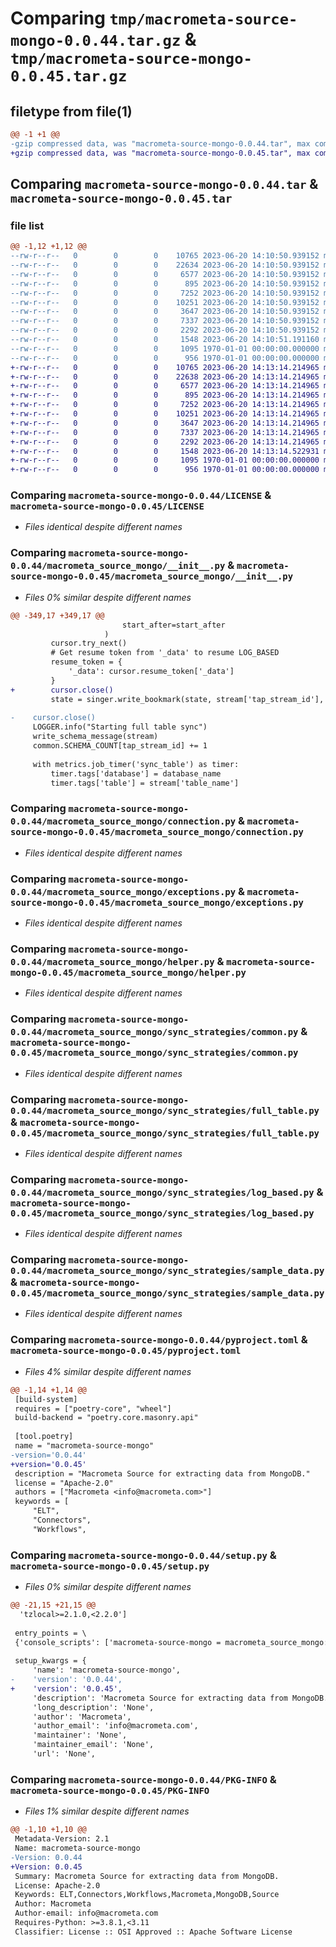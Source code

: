 # Comparing `tmp/macrometa-source-mongo-0.0.44.tar.gz` & `tmp/macrometa-source-mongo-0.0.45.tar.gz`

## filetype from file(1)

```diff
@@ -1 +1 @@
-gzip compressed data, was "macrometa-source-mongo-0.0.44.tar", max compression
+gzip compressed data, was "macrometa-source-mongo-0.0.45.tar", max compression
```

## Comparing `macrometa-source-mongo-0.0.44.tar` & `macrometa-source-mongo-0.0.45.tar`

### file list

```diff
@@ -1,12 +1,12 @@
--rw-r--r--   0        0        0    10765 2023-06-20 14:10:50.939152 macrometa-source-mongo-0.0.44/LICENSE
--rw-r--r--   0        0        0    22634 2023-06-20 14:10:50.939152 macrometa-source-mongo-0.0.44/macrometa_source_mongo/__init__.py
--rw-r--r--   0        0        0     6577 2023-06-20 14:10:50.939152 macrometa-source-mongo-0.0.44/macrometa_source_mongo/connection.py
--rw-r--r--   0        0        0      895 2023-06-20 14:10:50.939152 macrometa-source-mongo-0.0.44/macrometa_source_mongo/exceptions.py
--rw-r--r--   0        0        0     7252 2023-06-20 14:10:50.939152 macrometa-source-mongo-0.0.44/macrometa_source_mongo/helper.py
--rw-r--r--   0        0        0    10251 2023-06-20 14:10:50.939152 macrometa-source-mongo-0.0.44/macrometa_source_mongo/sync_strategies/common.py
--rw-r--r--   0        0        0     3647 2023-06-20 14:10:50.939152 macrometa-source-mongo-0.0.44/macrometa_source_mongo/sync_strategies/full_table.py
--rw-r--r--   0        0        0     7337 2023-06-20 14:10:50.939152 macrometa-source-mongo-0.0.44/macrometa_source_mongo/sync_strategies/log_based.py
--rw-r--r--   0        0        0     2292 2023-06-20 14:10:50.939152 macrometa-source-mongo-0.0.44/macrometa_source_mongo/sync_strategies/sample_data.py
--rw-r--r--   0        0        0     1548 2023-06-20 14:10:51.191160 macrometa-source-mongo-0.0.44/pyproject.toml
--rw-r--r--   0        0        0     1095 1970-01-01 00:00:00.000000 macrometa-source-mongo-0.0.44/setup.py
--rw-r--r--   0        0        0      956 1970-01-01 00:00:00.000000 macrometa-source-mongo-0.0.44/PKG-INFO
+-rw-r--r--   0        0        0    10765 2023-06-20 14:13:14.214965 macrometa-source-mongo-0.0.45/LICENSE
+-rw-r--r--   0        0        0    22638 2023-06-20 14:13:14.214965 macrometa-source-mongo-0.0.45/macrometa_source_mongo/__init__.py
+-rw-r--r--   0        0        0     6577 2023-06-20 14:13:14.214965 macrometa-source-mongo-0.0.45/macrometa_source_mongo/connection.py
+-rw-r--r--   0        0        0      895 2023-06-20 14:13:14.214965 macrometa-source-mongo-0.0.45/macrometa_source_mongo/exceptions.py
+-rw-r--r--   0        0        0     7252 2023-06-20 14:13:14.214965 macrometa-source-mongo-0.0.45/macrometa_source_mongo/helper.py
+-rw-r--r--   0        0        0    10251 2023-06-20 14:13:14.214965 macrometa-source-mongo-0.0.45/macrometa_source_mongo/sync_strategies/common.py
+-rw-r--r--   0        0        0     3647 2023-06-20 14:13:14.214965 macrometa-source-mongo-0.0.45/macrometa_source_mongo/sync_strategies/full_table.py
+-rw-r--r--   0        0        0     7337 2023-06-20 14:13:14.214965 macrometa-source-mongo-0.0.45/macrometa_source_mongo/sync_strategies/log_based.py
+-rw-r--r--   0        0        0     2292 2023-06-20 14:13:14.214965 macrometa-source-mongo-0.0.45/macrometa_source_mongo/sync_strategies/sample_data.py
+-rw-r--r--   0        0        0     1548 2023-06-20 14:13:14.522931 macrometa-source-mongo-0.0.45/pyproject.toml
+-rw-r--r--   0        0        0     1095 1970-01-01 00:00:00.000000 macrometa-source-mongo-0.0.45/setup.py
+-rw-r--r--   0        0        0      956 1970-01-01 00:00:00.000000 macrometa-source-mongo-0.0.45/PKG-INFO
```

### Comparing `macrometa-source-mongo-0.0.44/LICENSE` & `macrometa-source-mongo-0.0.45/LICENSE`

 * *Files identical despite different names*

### Comparing `macrometa-source-mongo-0.0.44/macrometa_source_mongo/__init__.py` & `macrometa-source-mongo-0.0.45/macrometa_source_mongo/__init__.py`

 * *Files 0% similar despite different names*

```diff
@@ -349,17 +349,17 @@
                         start_after=start_after
                     )
         cursor.try_next()
         # Get resume token from '_data' to resume LOG_BASED
         resume_token = {
             '_data': cursor.resume_token['_data']
         }
+        cursor.close()
         state = singer.write_bookmark(state, stream['tap_stream_id'], 'token', resume_token)
 
-    cursor.close()
     LOGGER.info("Starting full table sync")
     write_schema_message(stream)
     common.SCHEMA_COUNT[tap_stream_id] += 1
 
     with metrics.job_timer('sync_table') as timer:
         timer.tags['database'] = database_name
         timer.tags['table'] = stream['table_name']
```

### Comparing `macrometa-source-mongo-0.0.44/macrometa_source_mongo/connection.py` & `macrometa-source-mongo-0.0.45/macrometa_source_mongo/connection.py`

 * *Files identical despite different names*

### Comparing `macrometa-source-mongo-0.0.44/macrometa_source_mongo/exceptions.py` & `macrometa-source-mongo-0.0.45/macrometa_source_mongo/exceptions.py`

 * *Files identical despite different names*

### Comparing `macrometa-source-mongo-0.0.44/macrometa_source_mongo/helper.py` & `macrometa-source-mongo-0.0.45/macrometa_source_mongo/helper.py`

 * *Files identical despite different names*

### Comparing `macrometa-source-mongo-0.0.44/macrometa_source_mongo/sync_strategies/common.py` & `macrometa-source-mongo-0.0.45/macrometa_source_mongo/sync_strategies/common.py`

 * *Files identical despite different names*

### Comparing `macrometa-source-mongo-0.0.44/macrometa_source_mongo/sync_strategies/full_table.py` & `macrometa-source-mongo-0.0.45/macrometa_source_mongo/sync_strategies/full_table.py`

 * *Files identical despite different names*

### Comparing `macrometa-source-mongo-0.0.44/macrometa_source_mongo/sync_strategies/log_based.py` & `macrometa-source-mongo-0.0.45/macrometa_source_mongo/sync_strategies/log_based.py`

 * *Files identical despite different names*

### Comparing `macrometa-source-mongo-0.0.44/macrometa_source_mongo/sync_strategies/sample_data.py` & `macrometa-source-mongo-0.0.45/macrometa_source_mongo/sync_strategies/sample_data.py`

 * *Files identical despite different names*

### Comparing `macrometa-source-mongo-0.0.44/pyproject.toml` & `macrometa-source-mongo-0.0.45/pyproject.toml`

 * *Files 4% similar despite different names*

```diff
@@ -1,14 +1,14 @@
 [build-system]
 requires = ["poetry-core", "wheel"]
 build-backend = "poetry.core.masonry.api"
 
 [tool.poetry]
 name = "macrometa-source-mongo"
-version='0.0.44'
+version='0.0.45'
 description = "Macrometa Source for extracting data from MongoDB."
 license = "Apache-2.0"
 authors = ["Macrometa <info@macrometa.com>"]
 keywords = [
     "ELT",
     "Connectors",
     "Workflows",
```

### Comparing `macrometa-source-mongo-0.0.44/setup.py` & `macrometa-source-mongo-0.0.45/setup.py`

 * *Files 0% similar despite different names*

```diff
@@ -21,15 +21,15 @@
  'tzlocal>=2.1.0,<2.2.0']
 
 entry_points = \
 {'console_scripts': ['macrometa-source-mongo = macrometa_source_mongo:main']}
 
 setup_kwargs = {
     'name': 'macrometa-source-mongo',
-    'version': '0.0.44',
+    'version': '0.0.45',
     'description': 'Macrometa Source for extracting data from MongoDB.',
     'long_description': 'None',
     'author': 'Macrometa',
     'author_email': 'info@macrometa.com',
     'maintainer': 'None',
     'maintainer_email': 'None',
     'url': 'None',
```

### Comparing `macrometa-source-mongo-0.0.44/PKG-INFO` & `macrometa-source-mongo-0.0.45/PKG-INFO`

 * *Files 1% similar despite different names*

```diff
@@ -1,10 +1,10 @@
 Metadata-Version: 2.1
 Name: macrometa-source-mongo
-Version: 0.0.44
+Version: 0.0.45
 Summary: Macrometa Source for extracting data from MongoDB.
 License: Apache-2.0
 Keywords: ELT,Connectors,Workflows,Macrometa,MongoDB,Source
 Author: Macrometa
 Author-email: info@macrometa.com
 Requires-Python: >=3.8.1,<3.11
 Classifier: License :: OSI Approved :: Apache Software License
```

